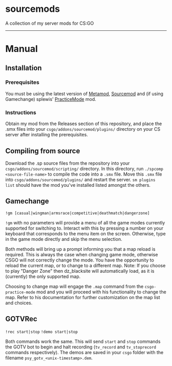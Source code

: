 # sourcemods
A collection of my server mods for CS:GO

---

# Manual
## Installation
### Prerequisites
You must be using the latest version of [Metamod](https://www.sourcemm.net/), [Sourcemod](https://www.sourcemod.net/) and (if using Gamechange) splewis' [PracticeMode](https://github.com/splewis/csgo-practice-mode) mod.

### Instructions
Obtain my mod from the Releases section of this repository, and place the .smx files into your `csgo/addons/sourcemod/plugins/` directory on your CS server after installing the prerequisites.

## Compiling from source
Download the .sp source files from the repository into your `csgo/addons/sourcemod/scripting/` directory.
In this directory, run `./spcomp <source-file-name>` to compile the code into a `.smx` file.
Move this `.smx` file into `csgo/addons/sourcemod/plugins/` and restart the server.
`sm plugins list` should have the mod you've installed listed amongst the others.

## Gamechange
`!gm [casual|wingman|armsrace|competitive|deathmatch|dangerzone]`

`!gm` with no parameters will provide a menu of all the game modes currently supported for switching to. Interact with this by pressing a number on your keyboard that corresponds to the menu item on the screen. Otherwise, type in the game mode directly and skip the menu selection.

Both methods will bring up a prompt informing you that a map reload is required. This is always the case when changing game mode, otherwise CSGO will not correctly change the mode. You have the opportunity to reload the current map, or to change to a different map.
Note: If you choose to play "Danger Zone" then dz_blacksite will automatically load, as it is (currently) the only supported map.

Choosing to change map will engage the `.map` command from the `csgo-practice-mode` mod and you will proceed with his functionality to change the map. Refer to his documentation for further customization on the map list and choices.

## GOTVRec
`!rec start|stop`
`!demo start|stop`

Both commands work the same. This will send `start` and `stop` commands the GOTV bot to begin and halt recording (`tv_record` and `tv_stoprecord` commands respectively). The demos are saved in your `csgo` folder with the filename `psy_gotv_<unix-timestamp>.dem`.

